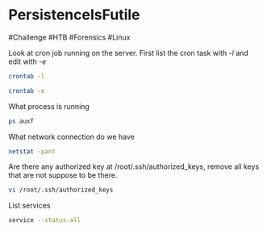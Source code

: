 # PersistenceIsFutile
#Challenge #HTB #Forensics #Linux

Look at cron job running on the server. 
First list the cron task with *-l* and edit with *-e*
```bash
crontab -l  

crontab -e
```

What process is running 

```bash
ps auxf
```

What network connection do we have 

```bash
netstat -pant
```

Are there any authorized key at /root/.ssh/authorized_keys, remove all keys that are not suppose to be there.
```bash
vi /root/.ssh/authorized_keys
```


List services 
```bash
service --status-all
```